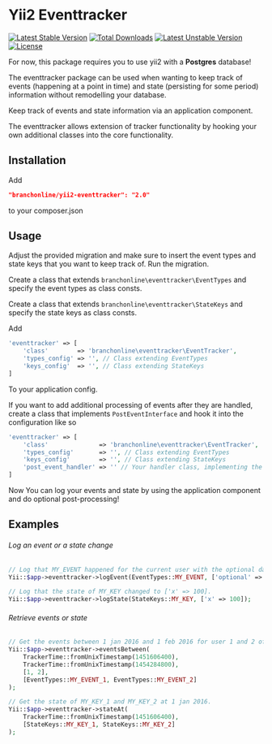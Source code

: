 Yii2 Eventtracker
=================

[![Latest Stable Version](https://poser.pugx.org/branchonline/yii2-eventtracker/v/stable)](https://packagist.org/packages/branchonline/yii2-eventtracker)
[![Total Downloads](https://poser.pugx.org/branchonline/yii2-eventtracker/downloads)](https://packagist.org/packages/branchonline/yii2-eventtracker)
[![Latest Unstable Version](https://poser.pugx.org/branchonline/yii2-eventtracker/v/unstable)](https://packagist.org/packages/branchonline/yii2-eventtracker)
[![License](https://poser.pugx.org/branchonline/yii2-eventtracker/license)](https://packagist.org/packages/branchonline/yii2-eventtracker)

For now, this package requires you to use yii2 with a **Postgres** database!

The eventtracker package can be used when wanting to keep track of events (happening at a point in time) and state (persisting for some period) information without remodelling your database.

Keep track of events and state information via an application component.

The eventtracker allows extension of tracker functionality by hooking your own additional classes into the core functionality.

Installation
------------

Add

```json
"branchonline/yii2-eventtracker": "2.0"
```

to your composer.json

Usage
-----

Adjust the provided migration and make sure to insert the event types and state keys that you want to keep track of. Run the migration.

Create a class that extends ```branchonline\eventtracker\EventTypes``` and specify the event types as class consts.

Create a class that extends ```branchonline\eventtracker\StateKeys``` and specify the state keys as class consts.

Add

```php
'eventtracker' => [
    'class'        => 'branchonline\eventtracker\EventTracker',
    'types_config' => '', // Class extending EventTypes
    'keys_config'  => '', // Class extending StateKeys
]
```

To your application config.

If you want to add additional processing of events after they are handled, create a class that implements `PostEventInterface` and hook it into the configuration like so
```php
'eventtracker' => [
    'class'              => 'branchonline\eventtracker\EventTracker',
    'types_config'       => '', // Class extending EventTypes
    'keys_config'        => '', // Class extending StateKeys
    'post_event_handler' => '' // Your handler class, implementing the PostEventInterface
]
```

Now You can log your events and state by using the application component and do optional post-processing!

Examples
--------

###### Log an event or a state change

```php
// Log that MY_EVENT happened for the current user with the optional data.
Yii::$app->eventtracker->logEvent(EventTypes::MY_EVENT, ['optional' => "data"]);

// Log that the state of MY_KEY changed to ['x' => 100].
Yii::$app->eventtracker->logState(StateKeys::MY_KEY, ['x' => 100]);
```

###### Retrieve events or state

```php
// Get the events between 1 jan 2016 and 1 feb 2016 for user 1 and 2 of type MY_EVENT_1 or MY_EVENT_2.
Yii::$app->eventtracker->eventsBetween(
    TrackerTime::fromUnixTimestamp(1451606400),
    TrackerTime::fromUnixTimestamp(1454284800),
    [1, 2],
    [EventTypes::MY_EVENT_1, EventTypes::MY_EVENT_2]
);

// Get the state of MY_KEY_1 and MY_KEY_2 at 1 jan 2016.
Yii::$app->eventtracker->stateAt(
    TrackerTime::fromUnixTimestamp(1451606400),
    [StateKeys::MY_KEY_1, StateKeys::MY_KEY_2]
);
```
